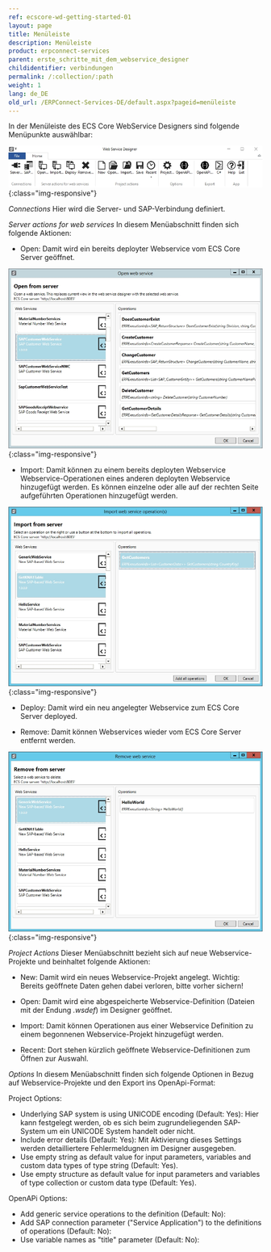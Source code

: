 ```yaml
---
ref: ecscore-wd-getting-started-01
layout: page
title: Menüleiste
description: Menüleiste
product: erpconnect-services
parent: erste_schritte_mit_dem_webservice_designer
childidentifier: verbindungen
permalink: /:collection/:path
weight: 1
lang: de_DE
old_url: /ERPConnect-Services-DE/default.aspx?pageid=menüleiste
---
```


In der Menüleiste des ECS Core WebService Designers sind folgende Menüpunkte auswählbar:

![WSD-11](/img/content/ecscore-wsd_11.jpg){:class="img-responsive"}

*Connections*
Hier wird die Server- und SAP-Verbindung definiert.

*Server actions for web services*
In diesem Menüabschnitt finden sich folgende Aktionen:
- Open: Damit wird ein bereits deployter Webservice vom ECS Core Server geöffnet.

![WSD-12](/img/content/ecscore-wsd_12.jpg){:class="img-responsive"}

- Import: Damit können zu einem bereits deployten Webservice Webservice-Operationen eines anderen deployten Webservice hinzugefügt werden. Es können einzelne oder alle auf der rechten Seite aufgeführten Operationen hinzugefügt werden. 

![WSD-13](/img/content/ecscore-wsd_13.jpg){:class="img-responsive"}

- Deploy: Damit wird ein neu angelegter Webservice zum ECS Core Server deployed. 

- Remove: Damit können Webservices wieder vom ECS Core Server entfernt werden.

![WSD-14](/img/content/ecscore-wsd_14.jpg){:class="img-responsive"}         
  

*Project Actions*
Dieser Menüabschnitt bezieht sich auf neue Webservice-Projekte und beinhaltet folgende Aktionen:

- New: Damit wird ein neues Webservice-Projekt angelegt. Wichtig: Bereits geöffnete Daten gehen dabei verloren, bitte vorher sichern!

- Open: Damit wird eine abgespeicherte Webservice-Definition (Dateien mit der Endung *.wsdef*) im Designer geöffnet.

- Import: Damit können Operationen aus einer Webservice Definition zu einem begonnenen Webservice-Projekt hinzugefügt werden.

- Recent: Dort stehen kürzlich geöffnete Webservice-Definitionen zum Öffnen zur Auswahl.

*Options*
In diesem Menüabschnitt finden sich folgende Optionen in Bezug auf Webservice-Projekte und den Export ins OpenApi-Format:

Project Options:
- Underlying SAP system is using UNICODE encoding (Default: Yes): Hier kann festgelegt werden, ob es sich beim zugrundeliegenden SAP-System um ein UNICODE System handelt oder nicht.
- Include error details (Default: Yes): Mit Aktivierung dieses Settings werden detailliertere Fehlermeldugnen im Designer ausgegeben.
- Use empty string as default value for input parameters, variables and custom data types of type string (Default: Yes).
- Use empty structure as default value for input parameters and variables of type collection or custom data type (Default: Yes).

OpenAPi Options:
- Add generic service operations to the definition (Default: No): 
- Add SAP connection parameter ("Service Application") to the definitions of operations (Default: No): 
- Use variable names as "title" parameter (Default: No): 


       

  
